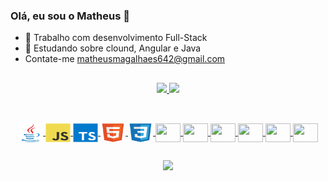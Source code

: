 ### Olá, eu sou o Matheus 👋


- 🔭 Trabalho com desenvolvimento Full-Stack
- 🌱 Estudando sobre clound, Angular e Java
- Contate-me matheusmagalhaes642@gmail.com
##
<div align="center">
<a href="https://github.com/matheusMagalhaes">
<img height="180em" src="https://github-readme-stats.vercel.app/api?username=matheusMagalhaes&show_icons=true&theme=radical&include_all_commits">
<img height="180em" src="https://github-readme-stats.vercel.app/api/top-langs/?username=matheusMagalhaes&hide_progress=true&layout=compact&langs_count=7&theme=radical">
</div>
  
  ##
  
<div align="center" style="display: inline_block"><br>
 <img align="center" alt="Dev-Js" height="30" width="40" src="https://raw.githubusercontent.com/devicons/devicon/master/icons/java/java-original.svg">
    <img align="center" alt="Dev-Js" height="30" width="40" src="https://raw.githubusercontent.com/devicons/devicon/master/icons/javascript/javascript-original.svg">
    <img align="center" alt="Dev-Js" height="30" width="40" src="https://raw.githubusercontent.com/devicons/devicon/master/icons/typescript/typescript-original.svg"> 
 <img align="center" alt="Dev-Js" height="30" width="40" src="https://raw.githubusercontent.com/devicons/devicon/master/icons/html5/html5-original.svg"> 
    <img align="center" alt="Dev-Js" height="30" width="40" src="https://raw.githubusercontent.com/devicons/devicon/master/icons/css3/css3-original.svg"> 
<img align="center" height="30" width="40" src="https://cdn.jsdelivr.net/gh/devicons/devicon/icons/angularjs/angularjs-original.svg" />
 <img  align="center" height="30" width="40"  src="https://cdn.jsdelivr.net/gh/devicons/devicon/icons/spring/spring-original.svg" />
  <img  align="center" height="30" width="40" src="https://cdn.jsdelivr.net/gh/devicons/devicon/icons/flutter/flutter-original.svg" />
  <link rel="stylesheet" href="https://cdn.jsdelivr.net/gh/devicons/devicon@v2.15.1/devicon.min.css">
   <img align="center" height="30" width="40" src="https://cdn.jsdelivr.net/gh/devicons/devicon/icons/bootstrap/bootstrap-original.svg" />
   <img align="center" height="30" width="40" src="https://cdn.jsdelivr.net/gh/devicons/devicon/icons/cplusplus/cplusplus-original.svg" />
  <img align="center" height="30" width="40" src="https://cdn.jsdelivr.net/gh/devicons/devicon/icons/azure/azure-original.svg" />
          
  </div>
  
  
  
  ##
  
<div align="center">
  <a  href="https://www.linkedin.com/in/matheus-keller-/" target="_blank">
  <img src="https://img.shields.io/badge/LinkedIn-0077B5?style=for-the-badge&logo=linkedin&logoColor=white"></a>
</div>
  
<!--   ![snake gif](https://github.com/matheusMagalhaes/matheusMagalhaes/blob/output/github-contribution-grid-snake.svg)
 -->
